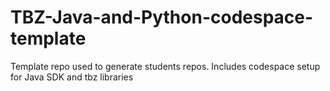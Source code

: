 # TBZ-Java-and-Python-codespace-template
Template repo used to generate students repos. Includes codespace setup for Java SDK and tbz libraries

